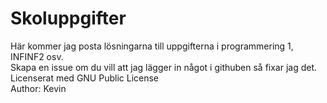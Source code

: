 # Skoluppgifter
Här kommer jag posta lösningarna till uppgifterna i programmering 1, INFINF2 osv.
<BR>
  Skapa en issue om du vill att jag lägger in något i githuben så fixar jag det.
<BR>
Licenserat med GNU Public License
  <BR>
    Author: Kevin
